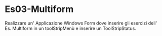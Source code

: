 # Es03-Multiform
Realizzare un' Applicazione Windows Form dove inserire gli esercizi dell' Es. Multiform in un toolStripMenù e inserire un ToolStripStatus.

